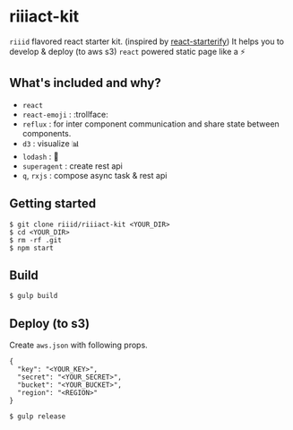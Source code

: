 # riiiact-kit

`riiid` flavored react starter kit. (inspired by [react-starterify](https://github.com/Granze/react-starterify)) It helps you to develop & deploy (to aws s3) `react` powered static page like a :zap:

## What's included and why?

* `react`
* `react-emoji` : :trollface:
* `reflux` : for inter component communication and share state between components.
* `d3` : visualize :bar_chart:
* `lodash` : :wrench:
* `superagent` : create rest api
* `q`, `rxjs` : compose async task & rest api

## Getting started

```
$ git clone riiid/riiiact-kit <YOUR_DIR>
$ cd <YOUR_DIR>
$ rm -rf .git
$ npm start
```

## Build

```
$ gulp build
```

## Deploy (to s3)

Create `aws.json` with following props.

```
{
  "key": "<YOUR_KEY>",
  "secret": "<YOUR_SECRET>",
  "bucket": "<YOUR_BUCKET>",
  "region": "<REGION>"
}
```

```
$ gulp release
```

